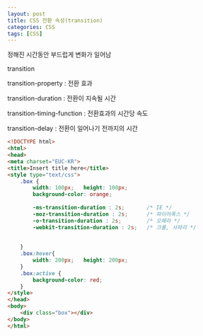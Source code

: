 ```yaml
---
layout: post
title: CSS 전환 속성(transition)
categories: CSS
tags: [CSS]
---
```


정해진 시간동안 부드럽게 변화가 일어남

transition

transition-property : 전환 효과

transition-duration : 전환이 지속될 시간

transition-timing-function : 전환효과의 시간당 속도

transition-delay : 전환이 일어나기 전까지의 시간

```HTML
<!DOCTYPE html>
<html>
<head>
<meta charset="EUC-KR">
<title>Insert title here</title>
<style type="text/css">
	.box {
		width: 100px;	height: 100px;
		background-color: orange;
		
		-ms-transition-duration : 2s;		/* IE */
		-moz-transition-duration : 2s;		/* 파이어폭스 */
		-o-transition-duration : 2s;		/* 오페라 */
		-webkit-transition-duration : 2s;	/* 크롬, 사파리 */
		
		
	}
	.box:hover{
		width: 200px;	height: 200px;
	}
	.box:active {
		background-color: red;
	}
</style>
</head>
<body>
	<div class="box"></div>
</body>
</html>
```
